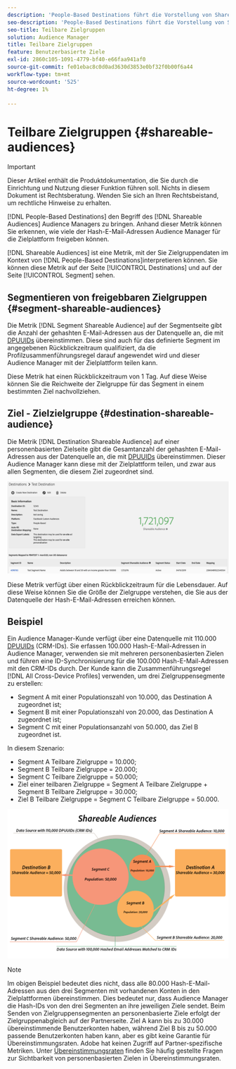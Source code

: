 ```yaml
---
description: 'People-Based Destinations führt die Vorstellung von Shareable Audiences für Audience Manager ein. Anhand dieser Metrik können Sie erkennen, wie viele der Hash-E-Mail-Adressen Audience Manager für die Zielplattform freigeben können. '
seo-description: 'People-Based Destinations führt die Vorstellung von Shareable Audiences für Audience Manager ein. Anhand dieser Metrik können Sie erkennen, wie viele der Hash-E-Mail-Adressen Audience Manager für die Zielplattform freigeben können. '
seo-title: Teilbare Zielgruppen
solution: Audience Manager
title: Teilbare Zielgruppen
feature: Benutzerbasierte Ziele
exl-id: 2860c105-1091-4779-bf40-e66faa941af0
source-git-commit: fe01ebac8c0d0ad3630d3853e0bf32f0b00f6a44
workflow-type: tm+mt
source-wordcount: '525'
ht-degree: 1%

---
```


# Teilbare Zielgruppen {#shareable-audiences}

>[!IMPORTANT]
>Dieser Artikel enthält die Produktdokumentation, die Sie durch die Einrichtung und Nutzung dieser Funktion führen soll. Nichts in diesem Dokument ist Rechtsberatung. Wenden Sie sich an Ihren Rechtsbeistand, um rechtliche Hinweise zu erhalten.

[!DNL People-Based Destinations] den Begriff des  [!DNL Shareable Audiences] Audience Managers zu bringen. Anhand dieser Metrik können Sie erkennen, wie viele der Hash-E-Mail-Adressen Audience Manager für die Zielplattform freigeben können.

[!DNL Shareable Audiences] ist eine Metrik, mit der Sie Zielgruppendaten im Kontext von  [!DNL People-Based Destinations]interpretieren können. Sie können diese Metrik auf der Seite [!UICONTROL Destinations] und auf der Seite [!UICONTROL Segment] sehen.

## Segmentieren von freigebbaren Zielgruppen {#segment-shareable-audiences}

Die Metrik [!DNL Segment Shareable Audience] auf der Segmentseite gibt die Anzahl der gehashten E-Mail-Adressen aus der Datenquelle an, die mit [DPUUIDs](../../reference/ids-in-aam.md) übereinstimmen. Diese sind auch für das definierte Segment im angegebenen Rückblickzeitraum qualifiziert, da die Profilzusammenführungsregel darauf angewendet wird und dieser Audience Manager mit der Zielplattform teilen kann.

Diese Metrik hat einen Rückblickzeitraum von 1 Tag. Auf diese Weise können Sie die Reichweite der Zielgruppe für das Segment in einem bestimmten Ziel nachvollziehen.

## Ziel - Zielzielgruppe {#destination-shareable-audience}

Die Metrik [!DNL Destination Shareable Audience] auf einer personenbasierten Zielseite gibt die Gesamtanzahl der gehashten E-Mail-Adressen aus der Datenquelle an, die mit [DPUUIDs](../../reference/ids-in-aam.md) übereinstimmen. Dieser Audience Manager kann diese mit der Zielplattform teilen, und zwar aus allen Segmenten, die diesem Ziel zugeordnet sind.

![shareable-audiences](assets/dest-shareable-audiences.png)

Diese Metrik verfügt über einen Rückblickzeitraum für die Lebensdauer. Auf diese Weise können Sie die Größe der Zielgruppe verstehen, die Sie aus der Datenquelle der Hash-E-Mail-Adressen erreichen können.

## Beispiel

Ein Audience Manager-Kunde verfügt über eine Datenquelle mit 110.000 [DPUUIDs](../../reference/ids-in-aam.md) (CRM-IDs). Sie erfassen 100.000 Hash-E-Mail-Adressen in Audience Manager, verwenden sie mit mehreren personenbasierten Zielen und führen eine ID-Synchronisierung für die 100.000 Hash-E-Mail-Adressen mit den CRM-IDs durch. Der Kunde kann die Zusammenführungsregel [!DNL All Cross-Device Profiles] verwenden, um drei Zielgruppensegmente zu erstellen:

* Segment A mit einer Populationszahl von 10.000, das Destination A zugeordnet ist;
* Segment B mit einer Populationszahl von 20.000, das Destination A zugeordnet ist;
* Segment C mit einer Populationsanzahl von 50.000, das Ziel B zugeordnet ist.

In diesem Szenario:

* Segment A Teilbare Zielgruppe = 10.000;
* Segment B Teilbare Zielgruppe = 20.000;
* Segment C Teilbare Zielgruppe = 50.000;
* Ziel einer teilbaren Zielgruppe = Segment A Teilbare Zielgruppe + Segment B Teilbare Zielgruppe = 30.000;
* Ziel B Teilbare Zielgruppe = Segment C Teilbare Zielgruppe = 50.000.

![shareable-audiences-diagramm](assets/shareable-audiences.png)

>[!NOTE]
>
>Im obigen Beispiel bedeutet dies nicht, dass alle 80.000 Hash-E-Mail-Adressen aus den drei Segmenten mit vorhandenen Konten in den Zielplattformen übereinstimmen. Dies bedeutet nur, dass Audience Manager die Hash-IDs von den drei Segmenten an ihre jeweiligen Ziele sendet. Beim Senden von Zielgruppensegmenten an personenbasierte Ziele erfolgt der Zielgruppenabgleich auf der Partnerseite. Ziel A kann bis zu 30.000 übereinstimmende Benutzerkonten haben, während Ziel B bis zu 50.000 passende Benutzerkonten haben kann, aber es gibt keine Garantie für Übereinstimmungsraten. Adobe hat keinen Zugriff auf Partner-spezifische Metriken. Unter [Übereinstimmungsraten](../../faq/faq-people-based-destinations.md#match-rates) finden Sie häufig gestellte Fragen zur Sichtbarkeit von personenbasierten Zielen in Übereinstimmungsraten.
